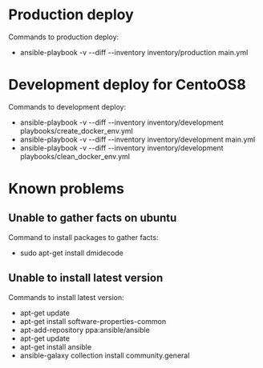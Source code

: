 # Production deploy
Commands to production deploy:
* ansible-playbook -v --diff --inventory inventory/production main.yml

# Development deploy for CentoOS8
Commands to development deploy:
* ansible-playbook -v --diff --inventory inventory/development playbooks/create_docker_env.yml
* ansible-playbook -v --diff --inventory inventory/development main.yml
* ansible-playbook -v --diff --inventory inventory/development playbooks/clean_docker_env.yml

# Known problems
## Unable to gather facts on ubuntu
Command to install packages to gather facts:
* sudo apt-get install dmidecode

## Unable to install latest version
Commands to install latest version:
* apt-get update
* apt-get install software-properties-common
* apt-add-repository ppa:ansible/ansible
* apt-get update
* apt-get install ansible
* ansible-galaxy collection install community.general
